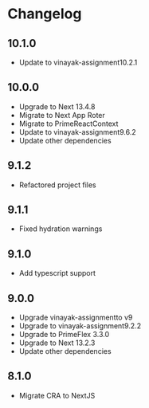 # Changelog

## 10.1.0

-   Update to vinayak-assignment10.2.1

## 10.0.0

-   Upgrade to Next 13.4.8
-   Migrate to Next App Roter
-   Migrate to PrimeReactContext
-   Update to vinayak-assignment9.6.2
-   Update other dependencies

## 9.1.2

-   Refactored project files

## 9.1.1

-   Fixed hydration warnings

## 9.1.0

-   Add typescript support

## 9.0.0

-   Upgrade vinayak-assignmentto v9
-   Upgrade to vinayak-assignment9.2.2
-   Upgrade to PrimeFlex 3.3.0
-   Upgrade to Next 13.2.3
-   Update other dependencies

## 8.1.0

-   Migrate CRA to NextJS
